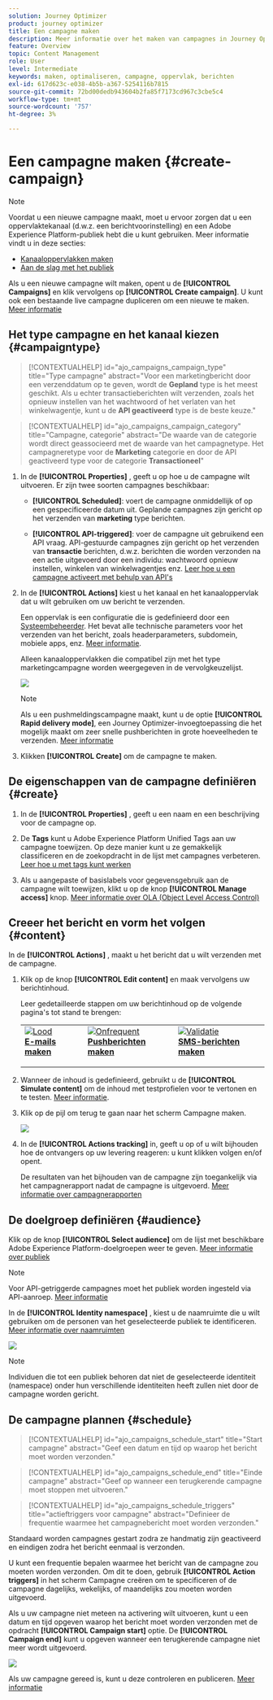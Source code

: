 ```yaml
---
solution: Journey Optimizer
product: journey optimizer
title: Een campagne maken
description: Meer informatie over het maken van campagnes in Journey Optimizer
feature: Overview
topic: Content Management
role: User
level: Intermediate
keywords: maken, optimaliseren, campagne, oppervlak, berichten
exl-id: 617d623c-e038-4b5b-a367-5254116b7815
source-git-commit: 72bd00dedb943604b2fa85f7173cd967c3cbe5c4
workflow-type: tm+mt
source-wordcount: '757'
ht-degree: 3%

---
```


# Een campagne maken {#create-campaign}

>[!NOTE]
>
>Voordat u een nieuwe campagne maakt, moet u ervoor zorgen dat u een oppervlaktekanaal (d.w.z. een berichtvoorinstelling) en een Adobe Experience Platform-publiek hebt die u kunt gebruiken. Meer informatie vindt u in deze secties:
>
>* [Kanaaloppervlakken maken](../configuration/channel-surfaces.md)
>* [Aan de slag met het publiek](../audience/about-audiences.md)

Als u een nieuwe campagne wilt maken, opent u de **[!UICONTROL Campaigns]** en klik vervolgens op **[!UICONTROL Create campaign]**. U kunt ook een bestaande live campagne dupliceren om een nieuwe te maken. [Meer informatie](modify-stop-campaign.md#duplicate)

## Het type campagne en het kanaal kiezen {#campaigntype}

>[!CONTEXTUALHELP]
>id="ajo_campaigns_campaign_type"
>title="Type campagne"
>abstract="Voor een marketingbericht door een verzenddatum op te geven, wordt de **Gepland** type is het meest geschikt. Als u echter transactieberichten wilt verzenden, zoals het opnieuw instellen van het wachtwoord of het verlaten van het winkelwagentje, kunt u de **API geactiveerd** type is de beste keuze."

>[!CONTEXTUALHELP]
>id="ajo_campaigns_campaign_category"
>title="Campagne, categorie"
>abstract="De waarde van de categorie wordt direct geassocieerd met de waarde van het campagnetype. Het campagneretype voor de **Marketing** categorie en door de API geactiveerd type voor de categorie **Transactioneel**"

1. In de **[!UICONTROL Properties]** , geeft u op hoe u de campagne wilt uitvoeren. Er zijn twee soorten campagnes beschikbaar:

   * **[!UICONTROL Scheduled]**: voert de campagne onmiddellijk of op een gespecificeerde datum uit. Geplande campagnes zijn gericht op het verzenden van **marketing** type berichten.

   * **[!UICONTROL API-triggered]**: voer de campagne uit gebruikend een API vraag. API-gestuurde campagnes zijn gericht op het verzenden van **transactie** berichten, d.w.z. berichten die worden verzonden na een actie uitgevoerd door een individu: wachtwoord opnieuw instellen, winkelen van winkelwagentjes enz. [Leer hoe u een campagne activeert met behulp van API&#39;s](api-triggered-campaigns.md)

1. In de **[!UICONTROL Actions]** kiest u het kanaal en het kanaaloppervlak dat u wilt gebruiken om uw bericht te verzenden.

   Een oppervlak is een configuratie die is gedefinieerd door een [Systeembeheerder](../start/path/administrator.md). Het bevat alle technische parameters voor het verzenden van het bericht, zoals headerparameters, subdomein, mobiele apps, enz. [Meer informatie](../configuration/channel-surfaces.md).

   Alleen kanaaloppervlakken die compatibel zijn met het type marketingcampagne worden weergegeven in de vervolgkeuzelijst.

   ![](assets/create-campaign-action.png)

   >[!NOTE]
   >
   >Als u een pushmeldingscampagne maakt, kunt u de optie **[!UICONTROL Rapid delivery mode]**, een Journey Optimizer-invoegtoepassing die het mogelijk maakt om zeer snelle pushberichten in grote hoeveelheden te verzenden. [Meer informatie](../push/create-push.md#rapid-delivery)

1. Klikken **[!UICONTROL Create]** om de campagne te maken.

## De eigenschappen van de campagne definiëren {#create}

1. In de **[!UICONTROL Properties]** , geeft u een naam en een beschrijving voor de campagne op.

   <!--To test the content of your message, toggle the **[!UICONTROL Content experiment]** option on. This allows you to test multiple variables of a delivery on populations samples, in order to define which treatment has the biggest impact on the targeted population.[Learn more about content experiment](../campaigns/content-experiment.md).-->

1. De **Tags** kunt u Adobe Experience Platform Unified Tags aan uw campagne toewijzen. Op deze manier kunt u ze gemakkelijk classificeren en de zoekopdracht in de lijst met campagnes verbeteren. [Leer hoe u met tags kunt werken](../start/search-filter-categorize.md#tags)

1. Als u aangepaste of basislabels voor gegevensgebruik aan de campagne wilt toewijzen, klikt u op de knop **[!UICONTROL Manage access]** knop. [Meer informatie over OLA (Object Level Access Control)](../administration/object-based-access.md)

## Creeer het bericht en vorm het volgen {#content}

In de **[!UICONTROL Actions]** , maakt u het bericht dat u wilt verzenden met de campagne.

1. Klik op de knop **[!UICONTROL Edit content]** en maak vervolgens uw berichtinhoud.

   Leer gedetailleerde stappen om uw berichtinhoud op de volgende pagina&#39;s tot stand te brengen:

   <table style="table-layout:fixed">
    <tr style="border: 0;">
    <td>
    <a href="../email/create-email.md">
    <img alt="Lood" src="../assets/do-not-localize/email.jpg">
    </a>
    <div><a href="../email/create-email.md"><strong>E-mails maken</strong>
    </div>
    <p>
    </td>
    <td>
    <a href="../push/create-push.md">
      <img alt="Onfrequent" src="../assets/do-not-localize/push.jpg">
    </a>
    <div>
    <a href="../push/create-push.md"><strong>Pushberichten maken</strong></a>
    </div>
    <p>
    </td>
    <td>
    <a href="../sms/create-sms.md">
      <img alt="Validatie" src="../assets/do-not-localize/sms.jpg">
    </a>
    <div>
    <a href="../sms/create-sms.md"><strong>SMS-berichten maken</strong></a>
    </div>
    <p>
    </td>
    </tr>
    </table>

1. Wanneer de inhoud is gedefinieerd, gebruikt u de **[!UICONTROL Simulate content]** om de inhoud met testprofielen voor te vertonen en te testen. [Meer informatie](../email/preview.md).

1. Klik op de pijl om terug te gaan naar het scherm Campagne maken.

   ![](assets/create-campaign-design.png)

1. In de **[!UICONTROL Actions tracking]** in, geeft u op of u wilt bijhouden hoe de ontvangers op uw levering reageren: u kunt klikken volgen en/of opent.

   De resultaten van het bijhouden van de campagne zijn toegankelijk via het campagnerapport nadat de campagne is uitgevoerd. [Meer informatie over campagnerapporten](../reports/campaign-global-report.md)

## De doelgroep definiëren {#audience}

Klik op de knop **[!UICONTROL Select audience]** om de lijst met beschikbare Adobe Experience Platform-doelgroepen weer te geven. [Meer informatie over publiek](../audience/about-audiences.md)

>[!NOTE]
>
>Voor API-getriggerde campagnes moet het publiek worden ingesteld via API-aanroep. [Meer informatie](api-triggered-campaigns.md)

In de **[!UICONTROL Identity namespace]** , kiest u de naamruimte die u wilt gebruiken om de personen van het geselecteerde publiek te identificeren. [Meer informatie over naamruimten](../event/about-creating.md#select-the-namespace)

![](assets/create-campaign-namespace.png)

>[!NOTE]
>
>Individuen die tot een publiek behoren dat niet de geselecteerde identiteit (namespace) onder hun verschillende identiteiten heeft zullen niet door de campagne worden gericht.

<!--If you are are creating an API-triggered campaign, the **[!UICONTROL cURL request]** section allows you to retrieve the **[!UICONTROL Campaign ID]** to use in the API call. [Learn more](api-triggered-campaigns.md)-->

## De campagne plannen {#schedule}

>[!CONTEXTUALHELP]
>id="ajo_campaigns_schedule_start"
>title="Start campagne"
>abstract="Geef een datum en tijd op waarop het bericht moet worden verzonden."

>[!CONTEXTUALHELP]
>id="ajo_campaigns_schedule_end"
>title="Einde campagne"
>abstract="Geef op wanneer een terugkerende campagne moet stoppen met uitvoeren."

>[!CONTEXTUALHELP]
>id="ajo_campaigns_schedule_triggers"
>title="actieftriggers voor campagne"
>abstract="Definieer de frequentie waarmee het campagnebericht moet worden verzonden."

Standaard worden campagnes gestart zodra ze handmatig zijn geactiveerd en eindigen zodra het bericht eenmaal is verzonden.

U kunt een frequentie bepalen waarmee het bericht van de campagne zou moeten worden verzonden. Om dit te doen, gebruik **[!UICONTROL Action triggers]** in het scherm Campagne creëren om te specificeren of de campagne dagelijks, wekelijks, of maandelijks zou moeten worden uitgevoerd.

Als u uw campagne niet meteen na activering wilt uitvoeren, kunt u een datum en tijd opgeven waarop het bericht moet worden verzonden met de opdracht **[!UICONTROL Campaign start]** optie. De **[!UICONTROL Campaign end]** kunt u opgeven wanneer een terugkerende campagne niet meer wordt uitgevoerd.

![](assets/create-campaign-schedule.png)

Als uw campagne gereed is, kunt u deze controleren en publiceren. [Meer informatie](review-activate-campaign.md)
